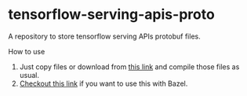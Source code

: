 # tensorflow-serving-apis-proto

A repository to store tensorflow serving APIs protobuf files.

How to use

1. Just copy files or download from [this link](https://github.com/jeongukjae/tensorflow-serving-apis-proto/releases/tag/2.7.0) and compile those files as usual.
2. [Checkout this link](https://github.com/jeongukjae/chips/tree/main/tfs-go-client-example) if you want to use this with Bazel.
